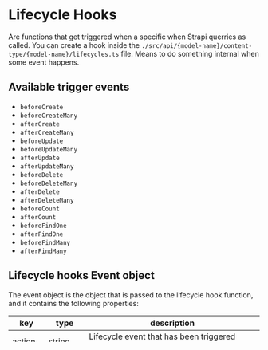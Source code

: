 # Lifecycle Hooks

Are functions that get triggered when a specific when Strapi querries as called.
You can create a hook inside the `./src/api/{model-name}/content-type/{model-name}/lifecycles.ts` file.
Means to do something internal when some event happens.

## Available trigger events

- `beforeCreate`
- `beforeCreateMany`
- `afterCreate`
- `afterCreateMany`
- `beforeUpdate`
- `beforeUpdateMany`
- `afterUpdate`
- `afterUpdateMany`
- `beforeDelete`
- `beforeDeleteMany`
- `afterDelete`
- `afterDeleteMany`
- `beforeCount`
- `afterCount`
- `beforeFindOne`
- `afterFindOne`
- `beforeFindMany`
- `afterFindMany`


## Lifecycle hooks Event object

The event object is the object that is passed to the lifecycle hook function, and it contains the following properties:

| key    | type           | description                                                                                                                                         |
| ------ | -------------- | --------------------------------------------------------------------------------------------------------------------------------------------------- |
| action | string         | Lifecycle event that has been triggered (from the list below)                                                                                       |
| model  | string[] (uid) | An array of uids of the content-types whose events will be listened to. If this argument is not supplied, events are listened on all content-types. |
| params | object         | acepts the folowing parameters:  `data`, `select`, `where`, `orderBy`, `limit`, `offset`, `populate`                                                |
| result | object         | Optional, only available with afterXXX events. Contains the result of the action.                                                                   |
| state  | object         | Query state, can be used to share state between beforeXXX and afterXXX events of a query.                                                           |

## Samples issue to use lifecycle hooks

### 1.Post doesn't return authors**
Reason: The `author`, that is a `ADMIN USER`, is private by default, for security reasons.

Solution: 
1. Create a new `AUTHOR` type, duplicating the `ADMIN USER` type, and set it as public, keeping relation between `ADMIN 
USER`  and `AUTHOR` types.

2. Create Automatic `AUTHOR` for every `Admin User` that you want to be public.

3. Automatically assign `AUTHOR` to `POST`.

#### Creating new `AUTHOR` type

Create the `AUTHOR` type at `Content-Type-Builder` via admin panel, with the same public fields as `ADMIN USER` type, like firstName, lastName, userName and email. Then add another relation field, called `admin_user`, with the `ADMIN USER` type relation using the `one to one` relation type.
Then in Post type, add a new relation field, called `author`, with the `AUTHOR` type relation using the `one to many` relation type.

#### Creating Automatic `AUTHOR` for every `Admin User` creation

**Declarative** - lifecycle hooks for content types that you created, at `./src/api/{model-name}/content-type/{model-name}/lifecycles.ts` file.

**Programmatic** - for other cases, at `./src/index.ts` file.

**NOTE: you must restart the server after that**


In this case we will use the **Programmatic** approach because, we will add a lifecycle hook at the instance of `ADMIN USER` type, that was created by the system.
So we will create automatically an `AUTHOR` instance when one `ADMIN USER` is created.

At `./src/index.ts` file, on `bootstrap` function add the following code:

```ts
...

bootstrap({strapi}:{strapi:Strapi}){

	strapi.db.lifecycles.subscribe({ // subscription to db event afterCreate an ADMIN USER
      models: ["admin::user"], // model name, can be an array of models
      afterCreate: async (event: any) => { // event action
        const {
          result: {
            id,
            firstname,
            lastname,
            username,
            email,
            createdAt,
            updatedAt,
          },
        } = event;
        await strapi.service("api::author.author").create({
          data: {
            id,
            firstname,
            lastname,
            username,
            email,
            createdAt,
            updatedAt,
            admin_user: [id],
          },
        });
      },
    });
}

```

##### Upudate or create `AUTHOR` if not exists when `ADMIN USER` is updated

in the same file, add the following code:

```ts
bootstrap({strapi}:{strapi:Strapi}){

	strapi.db.lifecycles.subscribe({ 
    models: ["admin::user"],
  ...

    afterUpdate: async (event: any) => {
      const {
        result: { id, firstname, lastname, username, email, updatedAt },
      } = event;
      const filteredAuthors = await strapi.entityService.findMany(
        "api::author.author",
        {
          populate: ["admin_user"],
          filters: {
            admin_user: {
              id,
            },
          },
        }
      );

      if (filteredAuthors?.[0]?.id) {
        await strapi.service("api::author.author").update(id, {
          data: {
            firstname,
            lastname,
            username,
            email,
            updatedAt,
          },
        });
      } else {
        await strapi.service("api::author.author").create({
          data: {
            id,
            firstname,
            lastname,
            username,
            email,
            updatedAt,
            admin_user: [id],
          },
        });
      }
    },
  });
}
```

##### Delete `AUTHOR` if `ADMIN USER` is deleted(Extra)

in the same file, add the following code:

```ts
bootstrap({strapi}:{strapi:Strapi}){

	strapi.db.lifecycles.subscribe({ 
    models: ["admin::user"],
    ...
    afterDelete: async (event: any) => {
        const {
          result: { id },
        } = event;
        await strapi.service("api::author.author").delete(id);
      }
  });
}
```	

#### Automatically assign `AUTHOR` to `POST` 

Now we will create a lifecycle hook at the instance of `POST` type, that was not created by the system. so we will use de **Declarative** approach.

[LifiCycle Hooks documentation](https://docs.strapi.io/dev-docs/backend-customization/models#lifecycle-hooks)